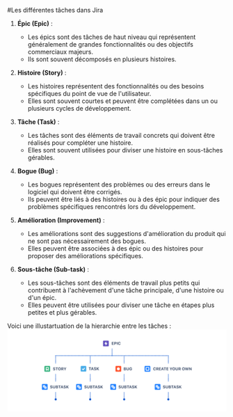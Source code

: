 #Les différentes tâches dans Jira

1. **Épic (Epic)** :
   - Les épics sont des tâches de haut niveau qui représentent généralement de grandes fonctionnalités ou des objectifs commerciaux majeurs.
   - Ils sont souvent décomposés en plusieurs histoires.

2. **Histoire (Story)** :
   - Les histoires représentent des fonctionnalités ou des besoins spécifiques du point de vue de l'utilisateur.
   - Elles sont souvent courtes et peuvent être complétées dans un ou plusieurs cycles de développement.

3. **Tâche (Task)** :
   - Les tâches sont des éléments de travail concrets qui doivent être réalisés pour compléter une histoire.
   - Elles sont souvent utilisées pour diviser une histoire en sous-tâches gérables.

4. **Bogue (Bug)** :
   - Les bogues représentent des problèmes ou des erreurs dans le logiciel qui doivent être corrigés.
   - Ils peuvent être liés à des histoires ou à des épic pour indiquer des problèmes spécifiques rencontrés lors du développement.

5. **Amélioration (Improvement)** :
   - Les améliorations sont des suggestions d'amélioration du produit qui ne sont pas nécessairement des bogues.
   - Elles peuvent être associées à des épic ou des histoires pour proposer des améliorations spécifiques.

6. **Sous-tâche (Sub-task)** :
   - Les sous-tâches sont des éléments de travail plus petits qui contribuent à l'achèvement d'une tâche principale, d'une histoire ou d'un épic.
   - Elles peuvent être utilisées pour diviser une tâche en étapes plus petites et plus gérables.

Voici une illustartuation de la hierarchie entre les tâches : 
![hierarchie-image](../Images/issue-hierarchy-v2.png)
